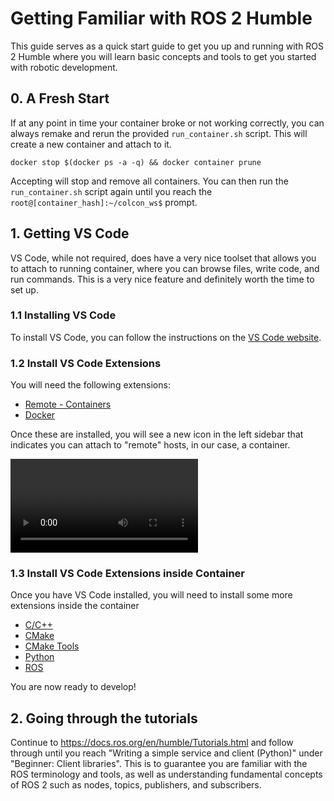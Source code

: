 # Getting Familiar with ROS 2 Humble

This guide serves as a quick start guide to get you up and running with ROS 2 Humble where you will
learn basic concepts and tools to get you started with robotic development.

## 0. A Fresh Start

If at any point in time your container broke or not working correctly, you can always remake and
rerun the provided `run_container.sh` script. This will create a new container and attach to it.

```
docker stop $(docker ps -a -q) && docker container prune
```

Accepting will stop and remove all containers. You can then run the `run_container.sh` script again
until you reach the `root@[container_hash]:~/colcon_ws$` prompt.

## 1. Getting VS Code

VS Code, while not required, does have a very nice toolset that allows you to attach to running
container, where you can browse files, write code, and run commands. This is a very nice feature and
definitely worth the time to set up.

### 1.1 Installing VS Code

To install VS Code, you can follow the instructions on the [VS Code website](https://code.visualstudio.com/).

### 1.2 Install VS Code Extensions

You will need the following extensions:

- [Remote - Containers](https://marketplace.visualstudio.com/items?itemName=ms-vscode-remote.remote-containers)
- [Docker](https://marketplace.visualstudio.com/items?itemName=ms-azuretools.vscode-docker)

Once these are installed, you will see a new icon in the left sidebar that indicates you can attach
to "remote" hosts, in our case, a container.

![](../Media/dev_container.mp4)

### 1.3 Install VS Code Extensions inside Container

Once you have VS Code installed, you will need to install some more extensions inside the container

- [C/C++](https://marketplace.visualstudio.com/items?itemName=ms-vscode.cpptools)
- [CMake](https://marketplace.visualstudio.com/items?itemName=twxs.cmake)
- [CMake Tools](https://marketplace.visualstudio.com/items?itemName=ms-vscode.cmake-tools)
- [Python](https://marketplace.visualstudio.com/items?itemName=ms-python.python)
- [ROS](https://marketplace.visualstudio.com/items?itemName=ms-iot.vscode-ros)

You are now ready to develop!

## 2. Going through the tutorials

Continue to https://docs.ros.org/en/humble/Tutorials.html and follow through until you reach
"Writing a simple service and client (Python)" under "Beginner: Client libraries". This is to
guarantee you are familiar with the ROS terminology and tools, as well as understanding fundamental
concepts of ROS 2 such as nodes, topics, publishers, and subscribers.
